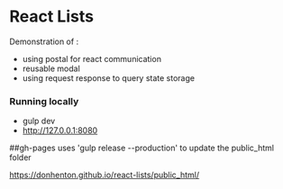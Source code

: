 # React Lists

Demonstration of :

* using postal for react communication
* reusable modal
* using request response to query state storage


### Running locally

* gulp dev
* http://127.0.0.1:8080

 
 
 
##gh-pages
uses 'gulp release --production' to update the public_html folder

https://donhenton.github.io/react-lists/public_html/